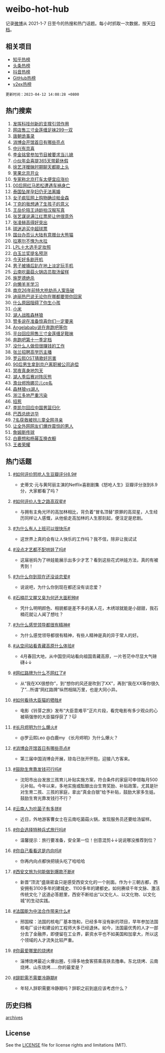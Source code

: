 # weibo-hot-hub

记录[微博](https://www.weibo.com)从 2021-1-7 日至今的热搜和热门话题。每小时抓取一次数据，按天[归档](archives)。

## 相关项目

- [知乎热榜](https://github.com/lonnyzhang423/zhihu-hot-hub)
- [头条热榜](https://github.com/lonnyzhang423/toutiao-hot-hub)
- [抖音热榜](https://github.com/lonnyzhang423/douyin-hot-hub)
- [GitHub热榜](https://github.com/lonnyzhang423/github-hot-hub)
- [v2ex热榜](https://github.com/lonnyzhang423/v2ex-hot-hub)


`更新时间：2023-04-12 14:08:28 +0800`

## 热门搜索

1. [发挥科技创新的支撑引领作用](https://m.weibo.cn/search?containerid=100103type%3D1%26t%3D10%26q%3D%23%E5%8F%91%E6%8C%A5%E7%A7%91%E6%8A%80%E5%88%9B%E6%96%B0%E7%9A%84%E6%94%AF%E6%92%91%E5%BC%95%E9%A2%86%E4%BD%9C%E7%94%A8%23&stream_entry_id=51&isnewpage=1&extparam=seat%3D1%26cate%3D10103%26dgr%3D0%26stream_entry_id%3D51%26c_type%3D51%26filter_type%3Drealtimehot%26pos%3D0%26display_time%3D1681279706%26pre_seqid%3D1681279706710018431146&luicode=10000011&lfid=106003type%253D25%2526t%253D3%2526disable_hot%253D1%2526filter_type%253Drealtimehot)
1. [网店售三寸金莲缠足袜299一双](https://m.weibo.cn/search?containerid=100103type%3D1%26t%3D10%26q%3D%23%E7%BD%91%E5%BA%97%E5%94%AE%E4%B8%89%E5%AF%B8%E9%87%91%E8%8E%B2%E7%BC%A0%E8%B6%B3%E8%A2%9C299%E4%B8%80%E5%8F%8C%23&stream_entry_id=31&isnewpage=1&extparam=seat%3D1%26cate%3D5001%26dgr%3D0%26filter_type%3Drealtimehot%26stream_entry_id%3D31%26c_type%3D31%26realpos%3D1%26q%3D%2523%25E7%25BD%2591%25E5%25BA%2597%25E5%2594%25AE%25E4%25B8%2589%25E5%25AF%25B8%25E9%2587%2591%25E8%258E%25B2%25E7%25BC%25A0%25E8%25B6%25B3%25E8%25A2%259C299%25E4%25B8%2580%25E5%258F%258C%2523%26band_rank%3D1%26flag%3D1%26pos%3D0%26lcate%3D5001%26display_time%3D1681279706%26pre_seqid%3D1681279706710018431146&luicode=10000011&lfid=106003type%253D25%2526t%253D3%2526disable_hot%253D1%2526filter_type%253Drealtimehot)
1. [唐朝诡事录](https://m.weibo.cn/search?containerid=100103type%3D1%26t%3D10%26q%3D%E5%94%90%E6%9C%9D%E8%AF%A1%E4%BA%8B%E5%BD%95&stream_entry_id=31&isnewpage=1&extparam=seat%3D1%26cate%3D5001%26dgr%3D0%26filter_type%3Drealtimehot%26stream_entry_id%3D31%26c_type%3D31%26realpos%3D2%26q%3D%25E5%2594%2590%25E6%259C%259D%25E8%25AF%25A1%25E4%25BA%258B%25E5%25BD%2595%26band_rank%3D2%26flag%3D2%26pos%3D1%26lcate%3D5001%26display_time%3D1681279706%26pre_seqid%3D1681279706710018431146&luicode=10000011&lfid=106003type%253D25%2526t%253D3%2526disable_hot%253D1%2526filter_type%253Drealtimehot)
1. [消博会开馆首日有哪些亮点](https://m.weibo.cn/search?containerid=100103type%3D1%26t%3D10%26q%3D%23%E6%B6%88%E5%8D%9A%E4%BC%9A%E5%BC%80%E9%A6%86%E9%A6%96%E6%97%A5%E6%9C%89%E5%93%AA%E4%BA%9B%E4%BA%AE%E7%82%B9%23&stream_entry_id=31&isnewpage=1&extparam=seat%3D1%26cate%3D5001%26dgr%3D0%26filter_type%3Drealtimehot%26stream_entry_id%3D31%26c_type%3D31%26realpos%3D3%26q%3D%2523%25E6%25B6%2588%25E5%258D%259A%25E4%25BC%259A%25E5%25BC%2580%25E9%25A6%2586%25E9%25A6%2596%25E6%2597%25A5%25E6%259C%2589%25E5%2593%25AA%25E4%25BA%259B%25E4%25BA%25AE%25E7%2582%25B9%2523%26band_rank%3D3%26flag%3D0%26pos%3D2%26lcate%3D5001%26display_time%3D1681279706%26pre_seqid%3D1681279706710018431146&luicode=10000011&lfid=106003type%253D25%2526t%253D3%2526disable_hot%253D1%2526filter_type%253Drealtimehot)
1. [中兴有京喜](https://m.weibo.cn/search?containerid=100103type%3D1%26t%3D10%26q%3D%23%E4%B8%AD%E5%85%B4%E6%9C%89%E4%BA%AC%E5%96%9C%23&stream_entry_id=31&isnewpage=1&extparam=seat%3D1%26cate%3D5001%26lcate%3D5001%26adid%3D186045%26filter_type%3Drealtimehot%26dgr%3D0%26q%3D%2523%25E4%25B8%25AD%25E5%2585%25B4%25E6%259C%2589%25E4%25BA%25AC%25E5%2596%259C%2523%26band_rank%3D4%26stream_entry_id%3D31%26c_type%3D31%26pos%3D3%26topic_ad%3D1%26display_time%3D1681279706%26pre_seqid%3D1681279706710018431146&luicode=10000011&lfid=106003type%253D25%2526t%253D3%2526disable_hot%253D1%2526filter_type%253Drealtimehot)
1. [李金铭曾参加节目被要求当儿媳](https://m.weibo.cn/search?containerid=100103type%3D1%26t%3D10%26q%3D%23%E6%9D%8E%E9%87%91%E9%93%AD%E6%9B%BE%E5%8F%82%E5%8A%A0%E8%8A%82%E7%9B%AE%E8%A2%AB%E8%A6%81%E6%B1%82%E5%BD%93%E5%84%BF%E5%AA%B3%23&stream_entry_id=31&isnewpage=1&extparam=seat%3D1%26cate%3D5001%26dgr%3D0%26filter_type%3Drealtimehot%26stream_entry_id%3D31%26c_type%3D31%26realpos%3D4%26q%3D%2523%25E6%259D%258E%25E9%2587%2591%25E9%2593%25AD%25E6%259B%25BE%25E5%258F%2582%25E5%258A%25A0%25E8%258A%2582%25E7%259B%25AE%25E8%25A2%25AB%25E8%25A6%2581%25E6%25B1%2582%25E5%25BD%2593%25E5%2584%25BF%25E5%25AA%25B3%2523%26band_rank%3D4%26flag%3D1%26pos%3D4%26lcate%3D5001%26display_time%3D1681279706%26pre_seqid%3D1681279706710018431146&luicode=10000011&lfid=106003type%253D25%2526t%253D3%2526disable_hot%253D1%2526filter_type%253Drealtimehot)
1. [小伙年会喜提365天带薪休假](https://m.weibo.cn/search?containerid=100103type%3D1%26t%3D10%26q%3D%23%E5%B0%8F%E4%BC%99%E5%B9%B4%E4%BC%9A%E5%96%9C%E6%8F%90365%E5%A4%A9%E5%B8%A6%E8%96%AA%E4%BC%91%E5%81%87%23&stream_entry_id=31&isnewpage=1&extparam=seat%3D1%26cate%3D5001%26dgr%3D0%26filter_type%3Drealtimehot%26stream_entry_id%3D31%26c_type%3D31%26realpos%3D5%26q%3D%2523%25E5%25B0%258F%25E4%25BC%2599%25E5%25B9%25B4%25E4%25BC%259A%25E5%2596%259C%25E6%258F%2590365%25E5%25A4%25A9%25E5%25B8%25A6%25E8%2596%25AA%25E4%25BC%2591%25E5%2581%2587%2523%26band_rank%3D5%26flag%3D1%26pos%3D5%26lcate%3D5001%26display_time%3D1681279706%26pre_seqid%3D1681279706710018431146&luicode=10000011&lfid=106003type%253D25%2526t%253D3%2526disable_hot%253D1%2526filter_type%253Drealtimehot)
1. [徐艺洋暧昧时期聊天都能上头](https://m.weibo.cn/search?containerid=100103type%3D1%26t%3D10%26q%3D%23%E5%BE%90%E8%89%BA%E6%B4%8B%E6%9A%A7%E6%98%A7%E6%97%B6%E6%9C%9F%E8%81%8A%E5%A4%A9%E9%83%BD%E8%83%BD%E4%B8%8A%E5%A4%B4%23&stream_entry_id=31&isnewpage=1&extparam=seat%3D1%26cate%3D5001%26dgr%3D0%26filter_type%3Drealtimehot%26stream_entry_id%3D31%26c_type%3D31%26realpos%3D6%26q%3D%2523%25E5%25BE%2590%25E8%2589%25BA%25E6%25B4%258B%25E6%259A%25A7%25E6%2598%25A7%25E6%2597%25B6%25E6%259C%259F%25E8%2581%258A%25E5%25A4%25A9%25E9%2583%25BD%25E8%2583%25BD%25E4%25B8%258A%25E5%25A4%25B4%2523%26band_rank%3D6%26flag%3D1%26pos%3D6%26lcate%3D5001%26display_time%3D1681279706%26pre_seqid%3D1681279706710018431146&luicode=10000011&lfid=106003type%253D25%2526t%253D3%2526disable_hot%253D1%2526filter_type%253Drealtimehot)
1. [笑果北京开业](https://m.weibo.cn/search?containerid=100103type%3D1%26t%3D10%26q%3D%23%E7%AC%91%E6%9E%9C%E5%8C%97%E4%BA%AC%E5%BC%80%E4%B8%9A%23&stream_entry_id=31&isnewpage=1&extparam=seat%3D1%26cate%3D5001%26dgr%3D0%26adid%3D186138%26filter_type%3Drealtimehot%26stream_entry_id%3D31%26c_type%3D31%26q%3D%2523%25E7%25AC%2591%25E6%259E%259C%25E5%258C%2597%25E4%25BA%25AC%25E5%25BC%2580%25E4%25B8%259A%2523%26band_rank%3D7%26pos%3D7%26lcate%3D5001%26display_time%3D1681279706%26pre_seqid%3D1681279706710018431146&luicode=10000011&lfid=106003type%253D25%2526t%253D3%2526disable_hot%253D1%2526filter_type%253Drealtimehot)
1. [专家称北京打车太便宜应涨价](https://m.weibo.cn/search?containerid=100103type%3D1%26t%3D10%26q%3D%23%E4%B8%93%E5%AE%B6%E7%A7%B0%E5%8C%97%E4%BA%AC%E6%89%93%E8%BD%A6%E5%A4%AA%E4%BE%BF%E5%AE%9C%E5%BA%94%E6%B6%A8%E4%BB%B7%23&stream_entry_id=31&isnewpage=1&extparam=seat%3D1%26cate%3D5001%26dgr%3D0%26filter_type%3Drealtimehot%26stream_entry_id%3D31%26c_type%3D31%26realpos%3D7%26q%3D%2523%25E4%25B8%2593%25E5%25AE%25B6%25E7%25A7%25B0%25E5%258C%2597%25E4%25BA%25AC%25E6%2589%2593%25E8%25BD%25A6%25E5%25A4%25AA%25E4%25BE%25BF%25E5%25AE%259C%25E5%25BA%2594%25E6%25B6%25A8%25E4%25BB%25B7%2523%26band_rank%3D7%26flag%3D1%26pos%3D8%26lcate%3D5001%26display_time%3D1681279706%26pre_seqid%3D1681279706710018431146&luicode=10000011&lfid=106003type%253D25%2526t%253D3%2526disable_hot%253D1%2526filter_type%253Drealtimehot)
1. [00后网红马若松遭遇车祸身亡](https://m.weibo.cn/search?containerid=100103type%3D1%26t%3D10%26q%3D%2300%E5%90%8E%E7%BD%91%E7%BA%A2%E9%A9%AC%E8%8B%A5%E6%9D%BE%E9%81%AD%E9%81%87%E8%BD%A6%E7%A5%B8%E8%BA%AB%E4%BA%A1%23&stream_entry_id=31&isnewpage=1&extparam=seat%3D1%26cate%3D5001%26dgr%3D0%26filter_type%3Drealtimehot%26stream_entry_id%3D31%26c_type%3D31%26realpos%3D8%26q%3D%252300%25E5%2590%258E%25E7%25BD%2591%25E7%25BA%25A2%25E9%25A9%25AC%25E8%258B%25A5%25E6%259D%25BE%25E9%2581%25AD%25E9%2581%2587%25E8%25BD%25A6%25E7%25A5%25B8%25E8%25BA%25AB%25E4%25BA%25A1%2523%26band_rank%3D8%26flag%3D0%26pos%3D9%26lcate%3D5001%26display_time%3D1681279706%26pre_seqid%3D1681279706710018431146&luicode=10000011&lfid=106003type%253D25%2526t%253D3%2526disable_hot%253D1%2526filter_type%253Drealtimehot)
1. [泰国坠崖孕妇仍无法离婚](https://m.weibo.cn/search?containerid=100103type%3D1%26t%3D10%26q%3D%23%E6%B3%B0%E5%9B%BD%E5%9D%A0%E5%B4%96%E5%AD%95%E5%A6%87%E4%BB%8D%E6%97%A0%E6%B3%95%E7%A6%BB%E5%A9%9A%23&stream_entry_id=31&isnewpage=1&extparam=seat%3D1%26cate%3D5001%26dgr%3D0%26filter_type%3Drealtimehot%26stream_entry_id%3D31%26c_type%3D31%26realpos%3D9%26q%3D%2523%25E6%25B3%25B0%25E5%259B%25BD%25E5%259D%25A0%25E5%25B4%2596%25E5%25AD%2595%25E5%25A6%2587%25E4%25BB%258D%25E6%2597%25A0%25E6%25B3%2595%25E7%25A6%25BB%25E5%25A9%259A%2523%26band_rank%3D9%26flag%3D0%26pos%3D10%26lcate%3D5001%26display_time%3D1681279706%26pre_seqid%3D1681279706710018431146&luicode=10000011&lfid=106003type%253D25%2526t%253D3%2526disable_hot%253D1%2526filter_type%253Drealtimehot)
1. [女子疯狂网上购物确诊帕金森](https://m.weibo.cn/search?containerid=100103type%3D1%26t%3D10%26q%3D%23%E5%A5%B3%E5%AD%90%E7%96%AF%E7%8B%82%E7%BD%91%E4%B8%8A%E8%B4%AD%E7%89%A9%E7%A1%AE%E8%AF%8A%E5%B8%95%E9%87%91%E6%A3%AE%23&stream_entry_id=31&isnewpage=1&extparam=seat%3D1%26cate%3D5001%26dgr%3D0%26filter_type%3Drealtimehot%26stream_entry_id%3D31%26c_type%3D31%26realpos%3D10%26q%3D%2523%25E5%25A5%25B3%25E5%25AD%2590%25E7%2596%25AF%25E7%258B%2582%25E7%25BD%2591%25E4%25B8%258A%25E8%25B4%25AD%25E7%2589%25A9%25E7%25A1%25AE%25E8%25AF%258A%25E5%25B8%2595%25E9%2587%2591%25E6%25A3%25AE%2523%26band_rank%3D10%26flag%3D1%26pos%3D11%26lcate%3D5001%26display_time%3D1681279706%26pre_seqid%3D1681279706710018431146&luicode=10000011&lfid=106003type%253D25%2526t%253D3%2526disable_hot%253D1%2526filter_type%253Drealtimehot)
1. [丁克的我想通了生孩子的意义](https://m.weibo.cn/search?containerid=100103type%3D1%26t%3D10%26q%3D%23%E4%B8%81%E5%85%8B%E7%9A%84%E6%88%91%E6%83%B3%E9%80%9A%E4%BA%86%E7%94%9F%E5%AD%A9%E5%AD%90%E7%9A%84%E6%84%8F%E4%B9%89%23&stream_entry_id=31&isnewpage=1&extparam=seat%3D1%26cate%3D5001%26dgr%3D0%26filter_type%3Drealtimehot%26stream_entry_id%3D31%26c_type%3D31%26realpos%3D11%26q%3D%2523%25E4%25B8%2581%25E5%2585%258B%25E7%259A%2584%25E6%2588%2591%25E6%2583%25B3%25E9%2580%259A%25E4%25BA%2586%25E7%2594%259F%25E5%25AD%25A9%25E5%25AD%2590%25E7%259A%2584%25E6%2584%258F%25E4%25B9%2589%2523%26band_rank%3D11%26flag%3D2%26pos%3D12%26lcate%3D5001%26display_time%3D1681279706%26pre_seqid%3D1681279706710018431146&luicode=10000011&lfid=106003type%253D25%2526t%253D3%2526disable_hot%253D1%2526filter_type%253Drealtimehot)
1. [王岳伦陪王诗龄拍汉服写真](https://m.weibo.cn/search?containerid=100103type%3D1%26t%3D10%26q%3D%E7%8E%8B%E5%B2%B3%E4%BC%A6%E9%99%AA%E7%8E%8B%E8%AF%97%E9%BE%84%E6%8B%8D%E6%B1%89%E6%9C%8D%E5%86%99%E7%9C%9F&stream_entry_id=31&isnewpage=1&extparam=seat%3D1%26cate%3D5001%26dgr%3D0%26filter_type%3Drealtimehot%26stream_entry_id%3D31%26c_type%3D31%26realpos%3D12%26q%3D%25E7%258E%258B%25E5%25B2%25B3%25E4%25BC%25A6%25E9%2599%25AA%25E7%258E%258B%25E8%25AF%2597%25E9%25BE%2584%25E6%258B%258D%25E6%25B1%2589%25E6%259C%258D%25E5%2586%2599%25E7%259C%259F%26band_rank%3D12%26flag%3D2%26pos%3D13%26lcate%3D5001%26display_time%3D1681279706%26pre_seqid%3D1681279706710018431146&luicode=10000011&lfid=106003type%253D25%2526t%253D3%2526disable_hot%253D1%2526filter_type%253Drealtimehot)
1. [张艺谋说满江红票房让他很意外](https://m.weibo.cn/search?containerid=100103type%3D1%26t%3D10%26q%3D%23%E5%BC%A0%E8%89%BA%E8%B0%8B%E8%AF%B4%E6%BB%A1%E6%B1%9F%E7%BA%A2%E7%A5%A8%E6%88%BF%E8%AE%A9%E4%BB%96%E5%BE%88%E6%84%8F%E5%A4%96%23&stream_entry_id=31&isnewpage=1&extparam=seat%3D1%26cate%3D5001%26dgr%3D0%26filter_type%3Drealtimehot%26stream_entry_id%3D31%26c_type%3D31%26realpos%3D13%26q%3D%2523%25E5%25BC%25A0%25E8%2589%25BA%25E8%25B0%258B%25E8%25AF%25B4%25E6%25BB%25A1%25E6%25B1%259F%25E7%25BA%25A2%25E7%25A5%25A8%25E6%2588%25BF%25E8%25AE%25A9%25E4%25BB%2596%25E5%25BE%2588%25E6%2584%258F%25E5%25A4%2596%2523%26band_rank%3D13%26flag%3D0%26pos%3D14%26lcate%3D5001%26display_time%3D1681279706%26pre_seqid%3D1681279706710018431146&luicode=10000011&lfid=106003type%253D25%2526t%253D3%2526disable_hot%253D1%2526filter_type%253Drealtimehot)
1. [张凌赫高得好突出](https://m.weibo.cn/search?containerid=100103type%3D1%26t%3D10%26q%3D%23%E5%BC%A0%E5%87%8C%E8%B5%AB%E9%AB%98%E5%BE%97%E5%A5%BD%E7%AA%81%E5%87%BA%23&stream_entry_id=31&isnewpage=1&extparam=seat%3D1%26cate%3D5001%26dgr%3D0%26filter_type%3Drealtimehot%26stream_entry_id%3D31%26c_type%3D31%26realpos%3D14%26q%3D%2523%25E5%25BC%25A0%25E5%2587%258C%25E8%25B5%25AB%25E9%25AB%2598%25E5%25BE%2597%25E5%25A5%25BD%25E7%25AA%2581%25E5%2587%25BA%2523%26band_rank%3D14%26flag%3D1%26pos%3D15%26lcate%3D5001%26display_time%3D1681279706%26pre_seqid%3D1681279706710018431146&luicode=10000011&lfid=106003type%253D25%2526t%253D3%2526disable_hot%253D1%2526filter_type%253Drealtimehot)
1. [球迷追买中超球票](https://m.weibo.cn/search?containerid=100103type%3D1%26t%3D10%26q%3D%23%E7%90%83%E8%BF%B7%E8%BF%BD%E4%B9%B0%E4%B8%AD%E8%B6%85%E7%90%83%E7%A5%A8%23&stream_entry_id=31&isnewpage=1&extparam=seat%3D1%26cate%3D5001%26dgr%3D0%26adid%3D186133%26filter_type%3Drealtimehot%26stream_entry_id%3D31%26c_type%3D31%26realpos%3D15%26q%3D%2523%25E7%2590%2583%25E8%25BF%25B7%25E8%25BF%25BD%25E4%25B9%25B0%25E4%25B8%25AD%25E8%25B6%2585%25E7%2590%2583%25E7%25A5%25A8%2523%26band_rank%3D15%26flag%3D0%26pos%3D16%26lcate%3D5001%26display_time%3D1681279706%26pre_seqid%3D1681279706710018431146&luicode=10000011&lfid=106003type%253D25%2526t%253D3%2526disable_hot%253D1%2526filter_type%253Drealtimehot)
1. [国台办否认大陆有意赠台大熊猫](https://m.weibo.cn/search?containerid=100103type%3D1%26t%3D10%26q%3D%23%E5%9B%BD%E5%8F%B0%E5%8A%9E%E5%90%A6%E8%AE%A4%E5%A4%A7%E9%99%86%E6%9C%89%E6%84%8F%E8%B5%A0%E5%8F%B0%E5%A4%A7%E7%86%8A%E7%8C%AB%23&stream_entry_id=31&isnewpage=1&extparam=seat%3D1%26cate%3D5001%26dgr%3D0%26filter_type%3Drealtimehot%26stream_entry_id%3D31%26c_type%3D31%26realpos%3D16%26q%3D%2523%25E5%259B%25BD%25E5%258F%25B0%25E5%258A%259E%25E5%2590%25A6%25E8%25AE%25A4%25E5%25A4%25A7%25E9%2599%2586%25E6%259C%2589%25E6%2584%258F%25E8%25B5%25A0%25E5%258F%25B0%25E5%25A4%25A7%25E7%2586%258A%25E7%258C%25AB%2523%26band_rank%3D16%26flag%3D0%26pos%3D17%26lcate%3D5001%26display_time%3D1681279706%26pre_seqid%3D1681279706710018431146&luicode=10000011&lfid=106003type%253D25%2526t%253D3%2526disable_hot%253D1%2526filter_type%253Drealtimehot)
1. [拉塞尔不愧为水拉](https://m.weibo.cn/search?containerid=100103type%3D1%26t%3D10%26q%3D%E6%8B%89%E5%A1%9E%E5%B0%94%E4%B8%8D%E6%84%A7%E4%B8%BA%E6%B0%B4%E6%8B%89&stream_entry_id=31&isnewpage=1&extparam=seat%3D1%26cate%3D5001%26dgr%3D0%26filter_type%3Drealtimehot%26stream_entry_id%3D31%26c_type%3D31%26realpos%3D17%26q%3D%25E6%258B%2589%25E5%25A1%259E%25E5%25B0%2594%25E4%25B8%258D%25E6%2584%25A7%25E4%25B8%25BA%25E6%25B0%25B4%25E6%258B%2589%26band_rank%3D17%26flag%3D1%26pos%3D18%26lcate%3D5001%26display_time%3D1681279706%26pre_seqid%3D1681279706710018431146&luicode=10000011&lfid=106003type%253D25%2526t%253D3%2526disable_hot%253D1%2526filter_type%253Drealtimehot)
1. [LPL十大选手定妆照](https://m.weibo.cn/search?containerid=100103type%3D1%26t%3D10%26q%3D%23LPL%E5%8D%81%E5%A4%A7%E9%80%89%E6%89%8B%E5%AE%9A%E5%A6%86%E7%85%A7%23&stream_entry_id=31&isnewpage=1&extparam=seat%3D1%26cate%3D5001%26dgr%3D0%26filter_type%3Drealtimehot%26stream_entry_id%3D31%26c_type%3D31%26realpos%3D18%26q%3D%2523LPL%25E5%258D%2581%25E5%25A4%25A7%25E9%2580%2589%25E6%2589%258B%25E5%25AE%259A%25E5%25A6%2586%25E7%2585%25A7%2523%26band_rank%3D18%26flag%3D1%26pos%3D19%26lcate%3D5001%26display_time%3D1681279706%26pre_seqid%3D1681279706710018431146&luicode=10000011&lfid=106003type%253D25%2526t%253D3%2526disable_hot%253D1%2526filter_type%253Drealtimehot)
1. [白玉兰奖提名预测](https://m.weibo.cn/search?containerid=100103type%3D1%26t%3D10%26q%3D%23%E7%99%BD%E7%8E%89%E5%85%B0%E5%A5%96%E6%8F%90%E5%90%8D%E9%A2%84%E6%B5%8B%23&stream_entry_id=31&isnewpage=1&extparam=seat%3D1%26cate%3D5001%26dgr%3D0%26filter_type%3Drealtimehot%26stream_entry_id%3D31%26c_type%3D31%26realpos%3D19%26q%3D%2523%25E7%2599%25BD%25E7%258E%2589%25E5%2585%25B0%25E5%25A5%2596%25E6%258F%2590%25E5%2590%258D%25E9%25A2%2584%25E6%25B5%258B%2523%26band_rank%3D19%26flag%3D1%26pos%3D20%26lcate%3D5001%26display_time%3D1681279706%26pre_seqid%3D1681279706710018431146&luicode=10000011&lfid=106003type%253D25%2526t%253D3%2526disable_hot%253D1%2526filter_type%253Drealtimehot)
1. [今天好多剧开机](https://m.weibo.cn/search?containerid=100103type%3D1%26t%3D10%26q%3D%23%E4%BB%8A%E5%A4%A9%E5%A5%BD%E5%A4%9A%E5%89%A7%E5%BC%80%E6%9C%BA%23&stream_entry_id=31&isnewpage=1&extparam=seat%3D1%26cate%3D5001%26dgr%3D0%26filter_type%3Drealtimehot%26stream_entry_id%3D31%26c_type%3D31%26realpos%3D20%26q%3D%2523%25E4%25BB%258A%25E5%25A4%25A9%25E5%25A5%25BD%25E5%25A4%259A%25E5%2589%25A7%25E5%25BC%2580%25E6%259C%25BA%2523%26band_rank%3D20%26flag%3D1%26pos%3D21%26lcate%3D5001%26display_time%3D1681279706%26pre_seqid%3D1681279706710018431146&luicode=10000011&lfid=106003type%253D25%2526t%253D3%2526disable_hot%253D1%2526filter_type%253Drealtimehot)
1. [男子被捅后趴在地上淡定玩手机](https://m.weibo.cn/search?containerid=100103type%3D1%26t%3D10%26q%3D%23%E7%94%B7%E5%AD%90%E8%A2%AB%E6%8D%85%E5%90%8E%E8%B6%B4%E5%9C%A8%E5%9C%B0%E4%B8%8A%E6%B7%A1%E5%AE%9A%E7%8E%A9%E6%89%8B%E6%9C%BA%23&stream_entry_id=31&isnewpage=1&extparam=seat%3D1%26cate%3D5001%26dgr%3D0%26filter_type%3Drealtimehot%26stream_entry_id%3D31%26c_type%3D31%26realpos%3D21%26q%3D%2523%25E7%2594%25B7%25E5%25AD%2590%25E8%25A2%25AB%25E6%258D%2585%25E5%2590%258E%25E8%25B6%25B4%25E5%259C%25A8%25E5%259C%25B0%25E4%25B8%258A%25E6%25B7%25A1%25E5%25AE%259A%25E7%258E%25A9%25E6%2589%258B%25E6%259C%25BA%2523%26band_rank%3D21%26flag%3D1%26pos%3D22%26lcate%3D5001%26display_time%3D1681279706%26pre_seqid%3D1681279706710018431146&luicode=10000011&lfid=106003type%253D25%2526t%253D3%2526disable_hot%253D1%2526filter_type%253Drealtimehot)
1. [云南吃菌菇火锅店员取汤留样](https://m.weibo.cn/search?containerid=100103type%3D1%26t%3D10%26q%3D%23%E4%BA%91%E5%8D%97%E5%90%83%E8%8F%8C%E8%8F%87%E7%81%AB%E9%94%85%E5%BA%97%E5%91%98%E5%8F%96%E6%B1%A4%E7%95%99%E6%A0%B7%23&stream_entry_id=31&isnewpage=1&extparam=seat%3D1%26cate%3D5001%26dgr%3D0%26filter_type%3Drealtimehot%26stream_entry_id%3D31%26c_type%3D31%26realpos%3D22%26q%3D%2523%25E4%25BA%2591%25E5%258D%2597%25E5%2590%2583%25E8%258F%258C%25E8%258F%2587%25E7%2581%25AB%25E9%2594%2585%25E5%25BA%2597%25E5%2591%2598%25E5%258F%2596%25E6%25B1%25A4%25E7%2595%2599%25E6%25A0%25B7%2523%26band_rank%3D22%26flag%3D1%26pos%3D23%26lcate%3D5001%26display_time%3D1681279706%26pre_seqid%3D1681279706710018431146&luicode=10000011&lfid=106003type%253D25%2526t%253D3%2526disable_hot%253D1%2526filter_type%253Drealtimehot)
1. [施罗德绝杀](https://m.weibo.cn/search?containerid=100103type%3D1%26t%3D10%26q%3D%E6%96%BD%E7%BD%97%E5%BE%B7%E7%BB%9D%E6%9D%80&stream_entry_id=31&isnewpage=1&extparam=seat%3D1%26cate%3D5001%26dgr%3D0%26filter_type%3Drealtimehot%26stream_entry_id%3D31%26c_type%3D31%26realpos%3D23%26q%3D%25E6%2596%25BD%25E7%25BD%2597%25E5%25BE%25B7%25E7%25BB%259D%25E6%259D%2580%26band_rank%3D23%26flag%3D1%26pos%3D24%26lcate%3D5001%26display_time%3D1681279706%26pre_seqid%3D1681279706710018431146&luicode=10000011&lfid=106003type%253D25%2526t%253D3%2526disable_hot%253D1%2526filter_type%253Drealtimehot)
1. [向懒羊羊学习](https://m.weibo.cn/search?containerid=100103type%3D1%26t%3D10%26q%3D%E5%90%91%E6%87%92%E7%BE%8A%E7%BE%8A%E5%AD%A6%E4%B9%A0&stream_entry_id=31&isnewpage=1&extparam=seat%3D1%26cate%3D5001%26dgr%3D0%26filter_type%3Drealtimehot%26stream_entry_id%3D31%26c_type%3D31%26realpos%3D24%26q%3D%25E5%2590%2591%25E6%2587%2592%25E7%25BE%258A%25E7%25BE%258A%25E5%25AD%25A6%25E4%25B9%25A0%26band_rank%3D24%26flag%3D0%26pos%3D25%26lcate%3D5001%26display_time%3D1681279706%26pre_seqid%3D1681279706710018431146&luicode=10000011&lfid=106003type%253D25%2526t%253D3%2526disable_hot%253D1%2526filter_type%253Drealtimehot)
1. [南京26年前特大抢劫杀人案告破](https://m.weibo.cn/search?containerid=100103type%3D1%26t%3D10%26q%3D%23%E5%8D%97%E4%BA%AC26%E5%B9%B4%E5%89%8D%E7%89%B9%E5%A4%A7%E6%8A%A2%E5%8A%AB%E6%9D%80%E4%BA%BA%E6%A1%88%E5%91%8A%E7%A0%B4%23&stream_entry_id=31&isnewpage=1&extparam=seat%3D1%26cate%3D5001%26dgr%3D0%26filter_type%3Drealtimehot%26stream_entry_id%3D31%26c_type%3D31%26realpos%3D25%26q%3D%2523%25E5%258D%2597%25E4%25BA%25AC26%25E5%25B9%25B4%25E5%2589%258D%25E7%2589%25B9%25E5%25A4%25A7%25E6%258A%25A2%25E5%258A%25AB%25E6%259D%2580%25E4%25BA%25BA%25E6%25A1%2588%25E5%2591%258A%25E7%25A0%25B4%2523%26band_rank%3D25%26flag%3D1%26pos%3D26%26lcate%3D5001%26display_time%3D1681279706%26pre_seqid%3D1681279706710018431146&luicode=10000011&lfid=106003type%253D25%2526t%253D3%2526disable_hot%253D1%2526filter_type%253Drealtimehot)
1. [迪丽热巴说无论你在哪都要带你回家](https://m.weibo.cn/search?containerid=100103type%3D1%26t%3D10%26q%3D%23%E8%BF%AA%E4%B8%BD%E7%83%AD%E5%B7%B4%E8%AF%B4%E6%97%A0%E8%AE%BA%E4%BD%A0%E5%9C%A8%E5%93%AA%E9%83%BD%E8%A6%81%E5%B8%A6%E4%BD%A0%E5%9B%9E%E5%AE%B6%23&stream_entry_id=31&isnewpage=1&extparam=seat%3D1%26cate%3D5001%26dgr%3D0%26filter_type%3Drealtimehot%26stream_entry_id%3D31%26c_type%3D31%26realpos%3D26%26q%3D%2523%25E8%25BF%25AA%25E4%25B8%25BD%25E7%2583%25AD%25E5%25B7%25B4%25E8%25AF%25B4%25E6%2597%25A0%25E8%25AE%25BA%25E4%25BD%25A0%25E5%259C%25A8%25E5%2593%25AA%25E9%2583%25BD%25E8%25A6%2581%25E5%25B8%25A6%25E4%25BD%25A0%25E5%259B%259E%25E5%25AE%25B6%2523%26band_rank%3D26%26flag%3D0%26pos%3D27%26lcate%3D5001%26display_time%3D1681279706%26pre_seqid%3D1681279706710018431146&luicode=10000011&lfid=106003type%253D25%2526t%253D3%2526disable_hot%253D1%2526filter_type%253Drealtimehot)
1. [什么原因阻碍了你生小孩](https://m.weibo.cn/search?containerid=100103type%3D1%26t%3D10%26q%3D%23%E4%BB%80%E4%B9%88%E5%8E%9F%E5%9B%A0%E9%98%BB%E7%A2%8D%E4%BA%86%E4%BD%A0%E7%94%9F%E5%B0%8F%E5%AD%A9%23&stream_entry_id=31&isnewpage=1&extparam=seat%3D1%26cate%3D5001%26dgr%3D0%26filter_type%3Drealtimehot%26stream_entry_id%3D31%26c_type%3D31%26realpos%3D27%26q%3D%2523%25E4%25BB%2580%25E4%25B9%2588%25E5%258E%259F%25E5%259B%25A0%25E9%2598%25BB%25E7%25A2%258D%25E4%25BA%2586%25E4%25BD%25A0%25E7%2594%259F%25E5%25B0%258F%25E5%25AD%25A9%2523%26band_rank%3D27%26flag%3D0%26pos%3D28%26lcate%3D5001%26display_time%3D1681279706%26pre_seqid%3D1681279706710018431146&luicode=10000011&lfid=106003type%253D25%2526t%253D3%2526disable_hot%253D1%2526filter_type%253Drealtimehot)
1. [小米](https://m.weibo.cn/search?containerid=100103type%3D1%26t%3D10%26q%3D%E5%B0%8F%E7%B1%B3&stream_entry_id=31&isnewpage=1&extparam=seat%3D1%26cate%3D5001%26dgr%3D0%26filter_type%3Drealtimehot%26stream_entry_id%3D31%26c_type%3D31%26realpos%3D28%26q%3D%25E5%25B0%258F%25E7%25B1%25B3%26band_rank%3D28%26flag%3D1%26pos%3D29%26lcate%3D5001%26display_time%3D1681279706%26pre_seqid%3D1681279706710018431146&luicode=10000011&lfid=106003type%253D25%2526t%253D3%2526disable_hot%253D1%2526filter_type%253Drealtimehot)
1. [湖人战胜森林狼](https://m.weibo.cn/search?containerid=100103type%3D1%26t%3D10%26q%3D%E6%B9%96%E4%BA%BA%E6%88%98%E8%83%9C%E6%A3%AE%E6%9E%97%E7%8B%BC&stream_entry_id=31&isnewpage=1&extparam=seat%3D1%26cate%3D5001%26dgr%3D0%26filter_type%3Drealtimehot%26stream_entry_id%3D31%26c_type%3D31%26realpos%3D29%26q%3D%25E6%25B9%2596%25E4%25BA%25BA%25E6%2588%2598%25E8%2583%259C%25E6%25A3%25AE%25E6%259E%2597%25E7%258B%25BC%26band_rank%3D29%26flag%3D1%26pos%3D30%26lcate%3D5001%26display_time%3D1681279706%26pre_seqid%3D1681279706710018431146&luicode=10000011&lfid=106003type%253D25%2526t%253D3%2526disable_hot%253D1%2526filter_type%253Drealtimehot)
1. [赞多说在准备惊喜你们一定要来](https://m.weibo.cn/search?containerid=100103type%3D1%26t%3D10%26q%3D%23%E8%B5%9E%E5%A4%9A%E8%AF%B4%E5%9C%A8%E5%87%86%E5%A4%87%E6%83%8A%E5%96%9C%E4%BD%A0%E4%BB%AC%E4%B8%80%E5%AE%9A%E8%A6%81%E6%9D%A5%23&stream_entry_id=31&isnewpage=1&extparam=seat%3D1%26cate%3D5001%26dgr%3D0%26filter_type%3Drealtimehot%26stream_entry_id%3D31%26c_type%3D31%26realpos%3D30%26q%3D%2523%25E8%25B5%259E%25E5%25A4%259A%25E8%25AF%25B4%25E5%259C%25A8%25E5%2587%2586%25E5%25A4%2587%25E6%2583%258A%25E5%2596%259C%25E4%25BD%25A0%25E4%25BB%25AC%25E4%25B8%2580%25E5%25AE%259A%25E8%25A6%2581%25E6%259D%25A5%2523%26band_rank%3D30%26flag%3D1%26pos%3D31%26lcate%3D5001%26display_time%3D1681279706%26pre_seqid%3D1681279706710018431146&luicode=10000011&lfid=106003type%253D25%2526t%253D3%2526disable_hot%253D1%2526filter_type%253Drealtimehot)
1. [Angelababy说在奔跑吧等你](https://m.weibo.cn/search?containerid=100103type%3D1%26t%3D10%26q%3D%23Angelababy%E8%AF%B4%E5%9C%A8%E5%A5%94%E8%B7%91%E5%90%A7%E7%AD%89%E4%BD%A0%23&stream_entry_id=31&isnewpage=1&extparam=seat%3D1%26cate%3D5001%26dgr%3D0%26filter_type%3Drealtimehot%26stream_entry_id%3D31%26c_type%3D31%26realpos%3D31%26q%3D%2523Angelababy%25E8%25AF%25B4%25E5%259C%25A8%25E5%25A5%2594%25E8%25B7%2591%25E5%2590%25A7%25E7%25AD%2589%25E4%25BD%25A0%2523%26band_rank%3D31%26flag%3D1%26pos%3D32%26lcate%3D5001%26display_time%3D1681279706%26pre_seqid%3D1681279706710018431146&luicode=10000011&lfid=106003type%253D25%2526t%253D3%2526disable_hot%253D1%2526filter_type%253Drealtimehot)
1. [平台回应网售三寸金莲缠足鞋袜](https://m.weibo.cn/search?containerid=100103type%3D1%26t%3D10%26q%3D%23%E5%B9%B3%E5%8F%B0%E5%9B%9E%E5%BA%94%E7%BD%91%E5%94%AE%E4%B8%89%E5%AF%B8%E9%87%91%E8%8E%B2%E7%BC%A0%E8%B6%B3%E9%9E%8B%E8%A2%9C%23&stream_entry_id=31&isnewpage=1&extparam=seat%3D1%26cate%3D5001%26dgr%3D0%26filter_type%3Drealtimehot%26stream_entry_id%3D31%26c_type%3D31%26realpos%3D32%26q%3D%2523%25E5%25B9%25B3%25E5%258F%25B0%25E5%259B%259E%25E5%25BA%2594%25E7%25BD%2591%25E5%2594%25AE%25E4%25B8%2589%25E5%25AF%25B8%25E9%2587%2591%25E8%258E%25B2%25E7%25BC%25A0%25E8%25B6%25B3%25E9%259E%258B%25E8%25A2%259C%2523%26band_rank%3D32%26flag%3D1%26pos%3D33%26lcate%3D5001%26display_time%3D1681279706%26pre_seqid%3D1681279706710018431146&luicode=10000011&lfid=106003type%253D25%2526t%253D3%2526disable_hot%253D1%2526filter_type%253Drealtimehot)
1. [奔跑吧第十一季定档](https://m.weibo.cn/search?containerid=100103type%3D1%26t%3D10%26q%3D%23%E5%A5%94%E8%B7%91%E5%90%A7%E7%AC%AC%E5%8D%81%E4%B8%80%E5%AD%A3%E5%AE%9A%E6%A1%A3%23&stream_entry_id=31&isnewpage=1&extparam=seat%3D1%26cate%3D5001%26dgr%3D0%26filter_type%3Drealtimehot%26stream_entry_id%3D31%26c_type%3D31%26realpos%3D33%26q%3D%2523%25E5%25A5%2594%25E8%25B7%2591%25E5%2590%25A7%25E7%25AC%25AC%25E5%258D%2581%25E4%25B8%2580%25E5%25AD%25A3%25E5%25AE%259A%25E6%25A1%25A3%2523%26band_rank%3D33%26flag%3D0%26pos%3D34%26lcate%3D5001%26display_time%3D1681279706%26pre_seqid%3D1681279706710018431146&luicode=10000011&lfid=106003type%253D25%2526t%253D3%2526disable_hot%253D1%2526filter_type%253Drealtimehot)
1. [没什么人做但很赚钱的工作](https://m.weibo.cn/search?containerid=100103type%3D1%26t%3D10%26q%3D%23%E6%B2%A1%E4%BB%80%E4%B9%88%E4%BA%BA%E5%81%9A%E4%BD%86%E5%BE%88%E8%B5%9A%E9%92%B1%E7%9A%84%E5%B7%A5%E4%BD%9C%23&stream_entry_id=31&isnewpage=1&extparam=seat%3D1%26cate%3D5001%26dgr%3D0%26filter_type%3Drealtimehot%26stream_entry_id%3D31%26c_type%3D31%26realpos%3D34%26q%3D%2523%25E6%25B2%25A1%25E4%25BB%2580%25E4%25B9%2588%25E4%25BA%25BA%25E5%2581%259A%25E4%25BD%2586%25E5%25BE%2588%25E8%25B5%259A%25E9%2592%25B1%25E7%259A%2584%25E5%25B7%25A5%25E4%25BD%259C%2523%26band_rank%3D34%26flag%3D0%26pos%3D35%26lcate%3D5001%26display_time%3D1681279706%26pre_seqid%3D1681279706710018431146&luicode=10000011&lfid=106003type%253D25%2526t%253D3%2526disable_hot%253D1%2526filter_type%253Drealtimehot)
1. [张兰招聘高学历主播](https://m.weibo.cn/search?containerid=100103type%3D1%26t%3D10%26q%3D%23%E5%BC%A0%E5%85%B0%E6%8B%9B%E8%81%98%E9%AB%98%E5%AD%A6%E5%8E%86%E4%B8%BB%E6%92%AD%23&stream_entry_id=31&isnewpage=1&extparam=seat%3D1%26cate%3D5001%26dgr%3D0%26filter_type%3Drealtimehot%26stream_entry_id%3D31%26c_type%3D31%26realpos%3D35%26q%3D%2523%25E5%25BC%25A0%25E5%2585%25B0%25E6%258B%259B%25E8%2581%2598%25E9%25AB%2598%25E5%25AD%25A6%25E5%258E%2586%25E4%25B8%25BB%25E6%2592%25AD%2523%26band_rank%3D35%26flag%3D1%26pos%3D36%26lcate%3D5001%26display_time%3D1681279706%26pre_seqid%3D1681279706710018431146&luicode=10000011&lfid=106003type%253D25%2526t%253D3%2526disable_hot%253D1%2526filter_type%253Drealtimehot)
1. [罗云熙OST猜歌好厉害](https://m.weibo.cn/search?containerid=100103type%3D1%26t%3D10%26q%3D%23%E7%BD%97%E4%BA%91%E7%86%99OST%E7%8C%9C%E6%AD%8C%E5%A5%BD%E5%8E%89%E5%AE%B3%23&stream_entry_id=31&isnewpage=1&extparam=seat%3D1%26cate%3D5001%26dgr%3D0%26filter_type%3Drealtimehot%26stream_entry_id%3D31%26c_type%3D31%26realpos%3D36%26q%3D%2523%25E7%25BD%2597%25E4%25BA%2591%25E7%2586%2599OST%25E7%258C%259C%25E6%25AD%258C%25E5%25A5%25BD%25E5%258E%2589%25E5%25AE%25B3%2523%26band_rank%3D36%26flag%3D1%26pos%3D37%26lcate%3D5001%26display_time%3D1681279706%26pre_seqid%3D1681279706710018431146&luicode=10000011&lfid=106003type%253D25%2526t%253D3%2526disable_hot%253D1%2526filter_type%253Drealtimehot)
1. [90后男生拿到京户离职被公司追偿](https://m.weibo.cn/search?containerid=100103type%3D1%26t%3D10%26q%3D%2390%E5%90%8E%E7%94%B7%E7%94%9F%E6%8B%BF%E5%88%B0%E4%BA%AC%E6%88%B7%E7%A6%BB%E8%81%8C%E8%A2%AB%E5%85%AC%E5%8F%B8%E8%BF%BD%E5%81%BF%23&stream_entry_id=31&isnewpage=1&extparam=seat%3D1%26cate%3D5001%26dgr%3D0%26filter_type%3Drealtimehot%26stream_entry_id%3D31%26c_type%3D31%26realpos%3D37%26q%3D%252390%25E5%2590%258E%25E7%2594%25B7%25E7%2594%259F%25E6%258B%25BF%25E5%2588%25B0%25E4%25BA%25AC%25E6%2588%25B7%25E7%25A6%25BB%25E8%2581%258C%25E8%25A2%25AB%25E5%2585%25AC%25E5%258F%25B8%25E8%25BF%25BD%25E5%2581%25BF%2523%26band_rank%3D37%26flag%3D1%26pos%3D38%26lcate%3D5001%26display_time%3D1681279706%26pre_seqid%3D1681279706710018431146&luicode=10000011&lfid=106003type%253D25%2526t%253D3%2526disable_hot%253D1%2526filter_type%253Drealtimehot)
1. [冥夜真身地包天](https://m.weibo.cn/search?containerid=100103type%3D1%26t%3D10%26q%3D%23%E5%86%A5%E5%A4%9C%E7%9C%9F%E8%BA%AB%E5%9C%B0%E5%8C%85%E5%A4%A9%23&stream_entry_id=31&isnewpage=1&extparam=seat%3D1%26cate%3D5001%26dgr%3D0%26filter_type%3Drealtimehot%26stream_entry_id%3D31%26c_type%3D31%26realpos%3D38%26q%3D%2523%25E5%2586%25A5%25E5%25A4%259C%25E7%259C%259F%25E8%25BA%25AB%25E5%259C%25B0%25E5%258C%2585%25E5%25A4%25A9%2523%26band_rank%3D38%26flag%3D0%26pos%3D39%26lcate%3D5001%26display_time%3D1681279706%26pre_seqid%3D1681279706710018431146&luicode=10000011&lfid=106003type%253D25%2526t%253D3%2526disable_hot%253D1%2526filter_type%253Drealtimehot)
1. [湖人季后赛对阵灰熊](https://m.weibo.cn/search?containerid=100103type%3D1%26t%3D10%26q%3D%23%E6%B9%96%E4%BA%BA%E5%AD%A3%E5%90%8E%E8%B5%9B%E5%AF%B9%E9%98%B5%E7%81%B0%E7%86%8A%23&stream_entry_id=31&isnewpage=1&extparam=seat%3D1%26cate%3D5001%26dgr%3D0%26filter_type%3Drealtimehot%26stream_entry_id%3D31%26c_type%3D31%26realpos%3D39%26q%3D%2523%25E6%25B9%2596%25E4%25BA%25BA%25E5%25AD%25A3%25E5%2590%258E%25E8%25B5%259B%25E5%25AF%25B9%25E9%2598%25B5%25E7%2581%25B0%25E7%2586%258A%2523%26band_rank%3D39%26flag%3D1%26pos%3D40%26lcate%3D5001%26display_time%3D1681279706%26pre_seqid%3D1681279706710018431146&luicode=10000011&lfid=106003type%253D25%2526t%253D3%2526disable_hot%253D1%2526filter_type%253Drealtimehot)
1. [澹台烬玲娜贝儿cp名](https://m.weibo.cn/search?containerid=100103type%3D1%26t%3D10%26q%3D%23%E6%BE%B9%E5%8F%B0%E7%83%AC%E7%8E%B2%E5%A8%9C%E8%B4%9D%E5%84%BFcp%E5%90%8D%23&stream_entry_id=31&isnewpage=1&extparam=seat%3D1%26cate%3D5001%26dgr%3D0%26filter_type%3Drealtimehot%26stream_entry_id%3D31%26c_type%3D31%26realpos%3D40%26q%3D%2523%25E6%25BE%25B9%25E5%258F%25B0%25E7%2583%25AC%25E7%258E%25B2%25E5%25A8%259C%25E8%25B4%259D%25E5%2584%25BFcp%25E5%2590%258D%2523%26band_rank%3D40%26flag%3D1%26pos%3D41%26lcate%3D5001%26display_time%3D1681279706%26pre_seqid%3D1681279706710018431146&luicode=10000011&lfid=106003type%253D25%2526t%253D3%2526disable_hot%253D1%2526filter_type%253Drealtimehot)
1. [森林狼vs湖人](https://m.weibo.cn/search?containerid=100103type%3D1%26t%3D10%26q%3D%E6%A3%AE%E6%9E%97%E7%8B%BCvs%E6%B9%96%E4%BA%BA&stream_entry_id=31&isnewpage=1&extparam=seat%3D1%26cate%3D5001%26dgr%3D0%26filter_type%3Drealtimehot%26stream_entry_id%3D31%26c_type%3D31%26realpos%3D41%26q%3D%25E6%25A3%25AE%25E6%259E%2597%25E7%258B%25BCvs%25E6%25B9%2596%25E4%25BA%25BA%26band_rank%3D41%26flag%3D0%26pos%3D42%26lcate%3D5001%26display_time%3D1681279706%26pre_seqid%3D1681279706710018431146&luicode=10000011&lfid=106003type%253D25%2526t%253D3%2526disable_hot%253D1%2526filter_type%253Drealtimehot)
1. [浙江多地严重污染](https://m.weibo.cn/search?containerid=100103type%3D1%26t%3D10%26q%3D%23%E6%B5%99%E6%B1%9F%E5%A4%9A%E5%9C%B0%E4%B8%A5%E9%87%8D%E6%B1%A1%E6%9F%93%23&stream_entry_id=31&isnewpage=1&extparam=seat%3D1%26cate%3D5001%26dgr%3D0%26filter_type%3Drealtimehot%26stream_entry_id%3D31%26c_type%3D31%26realpos%3D42%26q%3D%2523%25E6%25B5%2599%25E6%25B1%259F%25E5%25A4%259A%25E5%259C%25B0%25E4%25B8%25A5%25E9%2587%258D%25E6%25B1%25A1%25E6%259F%2593%2523%26band_rank%3D42%26flag%3D0%26pos%3D43%26lcate%3D5001%26display_time%3D1681279706%26pre_seqid%3D1681279706710018431146&luicode=10000011&lfid=106003type%253D25%2526t%253D3%2526disable_hot%253D1%2526filter_type%253Drealtimehot)
1. [招惹](https://m.weibo.cn/search?containerid=100103type%3D1%26t%3D10%26q%3D%E6%8B%9B%E6%83%B9&stream_entry_id=31&isnewpage=1&extparam=seat%3D1%26cate%3D5001%26dgr%3D0%26filter_type%3Drealtimehot%26stream_entry_id%3D31%26c_type%3D31%26realpos%3D43%26q%3D%25E6%258B%259B%25E6%2583%25B9%26band_rank%3D43%26flag%3D1%26pos%3D44%26lcate%3D5001%26display_time%3D1681279706%26pre_seqid%3D1681279706710018431146&luicode=10000011&lfid=106003type%253D25%2526t%253D3%2526disable_hot%253D1%2526filter_type%253Drealtimehot)
1. [李凯尔回应中国男篮归化](https://m.weibo.cn/search?containerid=100103type%3D1%26t%3D10%26q%3D%23%E6%9D%8E%E5%87%AF%E5%B0%94%E5%9B%9E%E5%BA%94%E4%B8%AD%E5%9B%BD%E7%94%B7%E7%AF%AE%E5%BD%92%E5%8C%96%23&stream_entry_id=31&isnewpage=1&extparam=seat%3D1%26cate%3D5001%26dgr%3D0%26filter_type%3Drealtimehot%26stream_entry_id%3D31%26c_type%3D31%26realpos%3D44%26q%3D%2523%25E6%259D%258E%25E5%2587%25AF%25E5%25B0%2594%25E5%259B%259E%25E5%25BA%2594%25E4%25B8%25AD%25E5%259B%25BD%25E7%2594%25B7%25E7%25AF%25AE%25E5%25BD%2592%25E5%258C%2596%2523%26band_rank%3D44%26flag%3D0%26pos%3D45%26lcate%3D5001%26display_time%3D1681279706%26pre_seqid%3D1681279706710018431146&luicode=10000011&lfid=106003type%253D25%2526t%253D3%2526disable_hot%253D1%2526filter_type%253Drealtimehot)
1. [巴西总统访华](https://m.weibo.cn/search?containerid=100103type%3D1%26t%3D10%26q%3D%23%E5%B7%B4%E8%A5%BF%E6%80%BB%E7%BB%9F%E8%AE%BF%E5%8D%8E%23&stream_entry_id=31&isnewpage=1&extparam=seat%3D1%26cate%3D5001%26dgr%3D0%26filter_type%3Drealtimehot%26stream_entry_id%3D31%26c_type%3D31%26realpos%3D45%26q%3D%2523%25E5%25B7%25B4%25E8%25A5%25BF%25E6%2580%25BB%25E7%25BB%259F%25E8%25AE%25BF%25E5%258D%258E%2523%26band_rank%3D45%26flag%3D0%26pos%3D46%26lcate%3D5001%26display_time%3D1681279706%26pre_seqid%3D1681279706710018431146&luicode=10000011&lfid=106003type%253D25%2526t%253D3%2526disable_hot%253D1%2526filter_type%253Drealtimehot)
1. [7名获救被拐儿童全网寻亲](https://m.weibo.cn/search?containerid=100103type%3D1%26t%3D10%26q%3D%237%E5%90%8D%E8%8E%B7%E6%95%91%E8%A2%AB%E6%8B%90%E5%84%BF%E7%AB%A5%E5%85%A8%E7%BD%91%E5%AF%BB%E4%BA%B2%23&stream_entry_id=31&isnewpage=1&extparam=seat%3D1%26cate%3D5001%26dgr%3D0%26filter_type%3Drealtimehot%26stream_entry_id%3D31%26c_type%3D31%26realpos%3D46%26q%3D%25237%25E5%2590%258D%25E8%258E%25B7%25E6%2595%2591%25E8%25A2%25AB%25E6%258B%2590%25E5%2584%25BF%25E7%25AB%25A5%25E5%2585%25A8%25E7%25BD%2591%25E5%25AF%25BB%25E4%25BA%25B2%2523%26band_rank%3D46%26flag%3D1%26pos%3D47%26lcate%3D5001%26display_time%3D1681279706%26pre_seqid%3D1681279706710018431146&luicode=10000011&lfid=106003type%253D25%2526t%253D3%2526disable_hot%253D1%2526filter_type%253Drealtimehot)
1. [让全外网网友们爆炸震惊的男人](https://m.weibo.cn/search?containerid=100103type%3D1%26t%3D10%26q%3D%E8%AE%A9%E5%85%A8%E5%A4%96%E7%BD%91%E7%BD%91%E5%8F%8B%E4%BB%AC%E7%88%86%E7%82%B8%E9%9C%87%E6%83%8A%E7%9A%84%E7%94%B7%E4%BA%BA&stream_entry_id=31&isnewpage=1&extparam=seat%3D1%26cate%3D5001%26dgr%3D0%26filter_type%3Drealtimehot%26stream_entry_id%3D31%26c_type%3D31%26realpos%3D47%26q%3D%25E8%25AE%25A9%25E5%2585%25A8%25E5%25A4%2596%25E7%25BD%2591%25E7%25BD%2591%25E5%258F%258B%25E4%25BB%25AC%25E7%2588%2586%25E7%2582%25B8%25E9%259C%2587%25E6%2583%258A%25E7%259A%2584%25E7%2594%25B7%25E4%25BA%25BA%26band_rank%3D47%26flag%3D0%26pos%3D48%26lcate%3D5001%26display_time%3D1681279706%26pre_seqid%3D1681279706710018431146&luicode=10000011&lfid=106003type%253D25%2526t%253D3%2526disable_hot%253D1%2526filter_type%253Drealtimehot)
1. [詹姆斯传球](https://m.weibo.cn/search?containerid=100103type%3D1%26t%3D10%26q%3D%E8%A9%B9%E5%A7%86%E6%96%AF%E4%BC%A0%E7%90%83&stream_entry_id=31&isnewpage=1&extparam=seat%3D1%26cate%3D5001%26dgr%3D0%26filter_type%3Drealtimehot%26stream_entry_id%3D31%26c_type%3D31%26realpos%3D48%26q%3D%25E8%25A9%25B9%25E5%25A7%2586%25E6%2596%25AF%25E4%25BC%25A0%25E7%2590%2583%26band_rank%3D48%26flag%3D1%26pos%3D49%26lcate%3D5001%26display_time%3D1681279706%26pre_seqid%3D1681279706710018431146&luicode=10000011&lfid=106003type%253D25%2526t%253D3%2526disable_hot%253D1%2526filter_type%253Drealtimehot)
1. [白鹿想和杨幂互换衣橱](https://m.weibo.cn/search?containerid=100103type%3D1%26t%3D10%26q%3D%23%E7%99%BD%E9%B9%BF%E6%83%B3%E5%92%8C%E6%9D%A8%E5%B9%82%E4%BA%92%E6%8D%A2%E8%A1%A3%E6%A9%B1%23&stream_entry_id=31&isnewpage=1&extparam=seat%3D1%26cate%3D5001%26dgr%3D0%26filter_type%3Drealtimehot%26stream_entry_id%3D31%26c_type%3D31%26realpos%3D49%26q%3D%2523%25E7%2599%25BD%25E9%25B9%25BF%25E6%2583%25B3%25E5%2592%258C%25E6%259D%25A8%25E5%25B9%2582%25E4%25BA%2592%25E6%258D%25A2%25E8%25A1%25A3%25E6%25A9%25B1%2523%26band_rank%3D49%26flag%3D0%26pos%3D50%26lcate%3D5001%26display_time%3D1681279706%26pre_seqid%3D1681279706710018431146&luicode=10000011&lfid=106003type%253D25%2526t%253D3%2526disable_hot%253D1%2526filter_type%253Drealtimehot)
1. [王者荣耀](https://m.weibo.cn/search?containerid=100103type%3D1%26t%3D10%26q%3D%E7%8E%8B%E8%80%85%E8%8D%A3%E8%80%80&stream_entry_id=31&isnewpage=1&extparam=seat%3D1%26cate%3D5001%26dgr%3D0%26filter_type%3Drealtimehot%26stream_entry_id%3D31%26c_type%3D31%26realpos%3D50%26q%3D%25E7%258E%258B%25E8%2580%2585%25E8%258D%25A3%25E8%2580%2580%26band_rank%3D50%26flag%3D0%26pos%3D51%26lcate%3D5001%26display_time%3D1681279706%26pre_seqid%3D1681279706710018431146&luicode=10000011&lfid=106003type%253D25%2526t%253D3%2526disable_hot%253D1%2526filter_type%253Drealtimehot)

## 热门话题

1. [#如何评价怒呛人生豆瓣评分8.9#](https://m.weibo.cn/search?containerid=231522type%3D1%26t%3D10%26q%3D%23%E5%A6%82%E4%BD%95%E8%AF%84%E4%BB%B7%E6%80%92%E5%91%9B%E4%BA%BA%E7%94%9F%E8%B1%86%E7%93%A3%E8%AF%84%E5%88%868.9%23&stream_entry_id=128&isnewpage=1&extparam=seat%3D1%26dgr%3D0%26lcate%3D5004%26unitid%3D1681213060455%26pos%3D1-0-0%26cate%3D5004%26c_type%3D128%26display_time%3D1681279707%26pre_seqid%3D168127970793201757711&luicode=10000011&lfid=231648_-_4)
    - 史蒂文·元与黄阿丽主演的Netflix喜剧剧集《怒呛人生》豆瓣评分涨到8.9分，大家都看了吗？

1. [#如何评价人生之路高双星#](https://m.weibo.cn/search?containerid=231522type%3D1%26t%3D10%26q%3D%23%E5%A6%82%E4%BD%95%E8%AF%84%E4%BB%B7%E4%BA%BA%E7%94%9F%E4%B9%8B%E8%B7%AF%E9%AB%98%E5%8F%8C%E6%98%9F%23&stream_entry_id=128&isnewpage=1&extparam=seat%3D1%26dgr%3D0%26lcate%3D5004%26unitid%3D1681126337462%26pos%3D1-0-1%26cate%3D5004%26c_type%3D128%26display_time%3D1681279707%26pre_seqid%3D168127970793201757711&luicode=10000011&lfid=231648_-_4)
    - 与拥有主角光环的高加林相比，背负着“冒名顶替”原罪的高双星，人生经历同样让人感慨，从他偷走高加林的人生那刻起，便注定是悲剧。

1. [#为什么有人上班可以很快乐#](https://m.weibo.cn/search?containerid=231522type%3D1%26t%3D10%26q%3D%23%E4%B8%BA%E4%BB%80%E4%B9%88%E6%9C%89%E4%BA%BA%E4%B8%8A%E7%8F%AD%E5%8F%AF%E4%BB%A5%E5%BE%88%E5%BF%AB%E4%B9%90%23&stream_entry_id=128&isnewpage=1&extparam=seat%3D1%26dgr%3D0%26lcate%3D5004%26unitid%3D1681123333492%26pos%3D1-0-2%26cate%3D5004%26c_type%3D128%26display_time%3D1681279707%26pre_seqid%3D168127970793201757711&luicode=10000011&lfid=231648_-_4)
    - 这世界上真的会有让人快乐的工作吗？我不信，除非让我试试

1. [#没点才艺都不配哄娃了吗#](https://m.weibo.cn/search?containerid=231522type%3D1%26t%3D10%26q%3D%23%E6%B2%A1%E7%82%B9%E6%89%8D%E8%89%BA%E9%83%BD%E4%B8%8D%E9%85%8D%E5%93%84%E5%A8%83%E4%BA%86%E5%90%97%23&stream_entry_id=128&isnewpage=1&extparam=seat%3D1%26dgr%3D0%26lcate%3D5004%26unitid%3D1681174017746%26pos%3D1-0-3%26cate%3D5004%26c_type%3D128%26display_time%3D1681279707%26pre_seqid%3D168127970793201757711&luicode=10000011&lfid=231648_-_4)
    - 这届爸妈为了哄娃能展示出多少才艺？看到这些花式哄娃方法，真的有被秀到！

1. [#为什么你到现在还没谈恋爱#](https://m.weibo.cn/search?containerid=231522type%3D1%26t%3D10%26q%3D%23%E4%B8%BA%E4%BB%80%E4%B9%88%E4%BD%A0%E5%88%B0%E7%8E%B0%E5%9C%A8%E8%BF%98%E6%B2%A1%E8%B0%88%E6%81%8B%E7%88%B1%23&stream_entry_id=128&isnewpage=1&extparam=seat%3D1%26dgr%3D0%26lcate%3D5004%26unitid%3D1681267978004%26pos%3D1-0-4%26cate%3D5004%26c_type%3D128%26display_time%3D1681279707%26pre_seqid%3D168127970793201757711&luicode=10000011&lfid=231648_-_4)
    - 说说吧，为什么你到现在都还没有谈恋爱？

1. [#石楠花又腥又臭为何还大面积种#](https://m.weibo.cn/search?containerid=231522type%3D1%26t%3D10%26q%3D%23%E7%9F%B3%E6%A5%A0%E8%8A%B1%E5%8F%88%E8%85%A5%E5%8F%88%E8%87%AD%E4%B8%BA%E4%BD%95%E8%BF%98%E5%A4%A7%E9%9D%A2%E7%A7%AF%E7%A7%8D%23&stream_entry_id=128&isnewpage=1&extparam=seat%3D1%26dgr%3D0%26lcate%3D5004%26unitid%3D1681173420608%26pos%3D1-0-5%26cate%3D5004%26c_type%3D128%26display_time%3D1681279707%26pre_seqid%3D168127970793201757711&luicode=10000011&lfid=231648_-_4)
    - 凭什么明明颜色、相貌都是差不多的美人花，木绣球就能是小甜甜，我石楠花就让人闻了想吐？

1. [#为什么感觉领导都很有精神#](https://m.weibo.cn/search?containerid=231522type%3D1%26t%3D10%26q%3D%23%E4%B8%BA%E4%BB%80%E4%B9%88%E6%84%9F%E8%A7%89%E9%A2%86%E5%AF%BC%E9%83%BD%E5%BE%88%E6%9C%89%E7%B2%BE%E7%A5%9E%23&stream_entry_id=128&isnewpage=1&extparam=seat%3D1%26dgr%3D0%26lcate%3D5004%26unitid%3D1681270384742%26pos%3D1-0-6%26cate%3D5004%26c_type%3D128%26display_time%3D1681279707%26pre_seqid%3D168127970793201757711&luicode=10000011&lfid=231648_-_4)
    - 为什么感觉领导都很有精神，有些人精神是真的异于常人的好。

1. [#从空间站看青藏高原什么体验#](https://m.weibo.cn/search?containerid=231522type%3D1%26t%3D10%26q%3D%23%E4%BB%8E%E7%A9%BA%E9%97%B4%E7%AB%99%E7%9C%8B%E9%9D%92%E8%97%8F%E9%AB%98%E5%8E%9F%E4%BB%80%E4%B9%88%E4%BD%93%E9%AA%8C%23&stream_entry_id=128&isnewpage=1&extparam=seat%3D1%26dgr%3D0%26lcate%3D5004%26unitid%3D1681272172916%26pos%3D1-0-7%26cate%3D5004%26c_type%3D128%26display_time%3D1681279707%26pre_seqid%3D168127970793201757711&luicode=10000011&lfid=231648_-_4)
    - 4月春回大地，从中国空间站看向祖国青藏高原，一片苍茫中尽显大气磅礴↓↓

1. [#网红路牌为什么不网红了#](https://m.weibo.cn/search?containerid=231522type%3D1%26t%3D10%26q%3D%23%E7%BD%91%E7%BA%A2%E8%B7%AF%E7%89%8C%E4%B8%BA%E4%BB%80%E4%B9%88%E4%B8%8D%E7%BD%91%E7%BA%A2%E4%BA%86%23&stream_entry_id=128&isnewpage=1&extparam=seat%3D1%26dgr%3D0%26lcate%3D5004%26unitid%3D1681225120457%26pos%3D1-0-8%26cate%3D5004%26c_type%3D128%26display_time%3D1681279707%26pre_seqid%3D168127970793201757711&luicode=10000011&lfid=231648_-_4)
    - 从“我在XX很想你”，到“想你的风还是吹到了XX”，再到“我在XX等你很久了”…所谓“网红路牌”纵然相隔万里，也是大同小异。

1. [#如何看待大臣猫的牺牲#](https://m.weibo.cn/search?containerid=231522type%3D1%26t%3D10%26q%3D%23%E5%A6%82%E4%BD%95%E7%9C%8B%E5%BE%85%E5%A4%A7%E8%87%A3%E7%8C%AB%E7%9A%84%E7%89%BA%E7%89%B2%23&stream_entry_id=128&isnewpage=1&extparam=seat%3D1%26dgr%3D0%26lcate%3D5004%26unitid%3D1681272480400%26pos%3D1-0-9%26cate%3D5004%26c_type%3D128%26display_time%3D1681279707%26pre_seqid%3D168127970793201757711&luicode=10000011&lfid=231648_-_4)
    - 电影《铃芽之旅》发布“大臣意难平”正片片段，看完电影有多少观众的心被萌强惨的大臣猫俘获了？🐱

1. [#长月烬明为什么爆火#](https://m.weibo.cn/search?containerid=231522type%3D1%26t%3D10%26q%3D%23%E9%95%BF%E6%9C%88%E7%83%AC%E6%98%8E%E4%B8%BA%E4%BB%80%E4%B9%88%E7%88%86%E7%81%AB%23&stream_entry_id=128&isnewpage=1&extparam=seat%3D1%26dgr%3D0%26lcate%3D5004%26unitid%3D1681270664491%26pos%3D1-0-10%26cate%3D5004%26c_type%3D128%26display_time%3D1681279707%26pre_seqid%3D168127970793201757711&luicode=10000011&lfid=231648_-_4)
    - @罗云熙Leo @白鹿my 《长月烬明》为什么爆火？

1. [#消博会开馆首日有哪些亮点#](https://m.weibo.cn/search?containerid=231522type%3D1%26t%3D10%26q%3D%23%E6%B6%88%E5%8D%9A%E4%BC%9A%E5%BC%80%E9%A6%86%E9%A6%96%E6%97%A5%E6%9C%89%E5%93%AA%E4%BA%9B%E4%BA%AE%E7%82%B9%23&stream_entry_id=128&isnewpage=1&extparam=seat%3D1%26dgr%3D0%26lcate%3D5004%26unitid%3D1681212457821%26pos%3D1-0-11%26cate%3D5004%26c_type%3D128%26display_time%3D1681279707%26pre_seqid%3D168127970793201757711&luicode=10000011&lfid=231648_-_4)
    - 第三届中国消博会开展，琼岛已张开怀抱，迎接八方客来。

1. [#鼓励生育靠发钱可行吗#](https://m.weibo.cn/search?containerid=231522type%3D1%26t%3D10%26q%3D%23%E9%BC%93%E5%8A%B1%E7%94%9F%E8%82%B2%E9%9D%A0%E5%8F%91%E9%92%B1%E5%8F%AF%E8%A1%8C%E5%90%97%23&stream_entry_id=128&isnewpage=1&extparam=seat%3D1%26dgr%3D0%26lcate%3D5004%26unitid%3D1681259577060%26pos%3D1-0-12%26cate%3D5004%26c_type%3D128%26display_time%3D1681279707%26pre_seqid%3D168127970793201757711&luicode=10000011&lfid=231648_-_4)
    - 沈阳市出台发放三孩育儿补贴实施方案，符合条件的家庭可申领每月500元补贴。今年以来，多地实施或酝酿出台生育奖励、补贴政策，尤其是针对生育二孩、三孩的家庭，拿出“真金白银”给予补贴，鼓励大家多生娃。 鼓励生育光靠发钱行不行？

1. [#云南人为吃菌子有多拼#](https://m.weibo.cn/search?containerid=231522type%3D1%26t%3D10%26q%3D%23%E4%BA%91%E5%8D%97%E4%BA%BA%E4%B8%BA%E5%90%83%E8%8F%8C%E5%AD%90%E6%9C%89%E5%A4%9A%E6%8B%BC%23&stream_entry_id=128&isnewpage=1&extparam=seat%3D1%26dgr%3D0%26lcate%3D5004%26unitid%3D1681271604805%26pos%3D1-0-13%26cate%3D5004%26c_type%3D128%26display_time%3D1681279707%26pre_seqid%3D168127970793201757711&luicode=10000011&lfid=231648_-_4)
    - 近日，外地游客曹女士在云南吃菌菇火锅，发现服务员还要给汤留样。

1. [#你会选择特种兵式旅行吗#](https://m.weibo.cn/search?containerid=231522type%3D1%26t%3D10%26q%3D%23%E4%BD%A0%E4%BC%9A%E9%80%89%E6%8B%A9%E7%89%B9%E7%A7%8D%E5%85%B5%E5%BC%8F%E6%97%85%E8%A1%8C%E5%90%97%23&stream_entry_id=128&isnewpage=1&extparam=seat%3D1%26dgr%3D0%26lcate%3D5004%26unitid%3D1681183635765%26pos%3D1-0-14%26cate%3D5004%26c_type%3D128%26display_time%3D1681279707%26pre_seqid%3D168127970793201757711&luicode=10000011&lfid=231648_-_4)
    - 温馨提示：旅行要准备，安全第一位！创意混剪↓↓说说哪没推荐到位？

1. [#你自己看看这是内向吗#](https://m.weibo.cn/search?containerid=231522type%3D1%26t%3D10%26q%3D%23%E4%BD%A0%E8%87%AA%E5%B7%B1%E7%9C%8B%E7%9C%8B%E8%BF%99%E6%98%AF%E5%86%85%E5%90%91%E5%90%97%23&stream_entry_id=128&isnewpage=1&extparam=seat%3D1%26dgr%3D0%26lcate%3D5004%26unitid%3D1681274903075%26pos%3D1-0-15%26cate%3D5004%26c_type%3D128%26display_time%3D1681279707%26pre_seqid%3D168127970793201757711&luicode=10000011&lfid=231648_-_4)
    - 你再内向点都快把镜头吃了哈哈哈

1. [#西安文旅为何能做到爆款不断#](https://m.weibo.cn/search?containerid=231522type%3D1%26t%3D10%26q%3D%23%E8%A5%BF%E5%AE%89%E6%96%87%E6%97%85%E4%B8%BA%E4%BD%95%E8%83%BD%E5%81%9A%E5%88%B0%E7%88%86%E6%AC%BE%E4%B8%8D%E6%96%AD%23&stream_entry_id=128&isnewpage=1&extparam=seat%3D1%26dgr%3D0%26lcate%3D5004%26unitid%3D1681229332863%26pos%3D1-0-16%26cate%3D5004%26c_type%3D128%26display_time%3D1681279707%26pre_seqid%3D168127970793201757711&luicode=10000011&lfid=231648_-_4)
    - 新晋“顶流”盛唐密盒只是感受西安文化的一个剖面。作为十三朝古都，西安拥有3100多年的建城史、1100多年的建都史。如何赓续千年文脉、激活传统文化？这道必答题里，西安不断给出“以文化人、以文化物、以文化城”的生动实践。

1. [#法国能为中法合作带来什么#](https://m.weibo.cn/search?containerid=231522type%3D1%26t%3D10%26q%3D%23%E6%B3%95%E5%9B%BD%E8%83%BD%E4%B8%BA%E4%B8%AD%E6%B3%95%E5%90%88%E4%BD%9C%E5%B8%A6%E6%9D%A5%E4%BB%80%E4%B9%88%23&stream_entry_id=128&isnewpage=1&extparam=seat%3D1%26dgr%3D0%26lcate%3D5004%26unitid%3D1681129357386%26pos%3D1-0-17%26cate%3D5004%26c_type%3D128%26display_time%3D1681279707%26pre_seqid%3D168127970793201757711&luicode=10000011&lfid=231648_-_4)
    - 邢国樑：法国的核电厂基本饱和，已经多年没有新的项目，早年参加法国核电厂设计和建设的工程师大多已经退休。如今，法国最优秀的人才一部分去了金融界，即便留在工业界，薪资水平也不如美国和加拿大，所以这个领域的人才流失比较严重。

1. [#你最爱哪里的烧烤#](https://m.weibo.cn/search?containerid=231522type%3D1%26t%3D10%26q%3D%23%E4%BD%A0%E6%9C%80%E7%88%B1%E5%93%AA%E9%87%8C%E7%9A%84%E7%83%A7%E7%83%A4%23&stream_entry_id=128&isnewpage=1&extparam=seat%3D1%26dgr%3D0%26lcate%3D5004%26unitid%3D1681276696108%26pos%3D1-0-18%26cate%3D5004%26c_type%3D128%26display_time%3D1681279707%26pre_seqid%3D168127970793201757711&luicode=10000011&lfid=231648_-_4)
    - 淄博烧烤最近火爆出圈，引得多地食客搭乘高铁去撸串。东北烧烤、云南烧烤、山东烧烤……你的最爱是？

1. [#辞职需不需要冷静期#](https://m.weibo.cn/search?containerid=231522type%3D1%26t%3D10%26q%3D%23%E8%BE%9E%E8%81%8C%E9%9C%80%E4%B8%8D%E9%9C%80%E8%A6%81%E5%86%B7%E9%9D%99%E6%9C%9F%23&stream_entry_id=128&isnewpage=1&extparam=seat%3D1%26dgr%3D0%26lcate%3D5004%26unitid%3D1681215481139%26pos%3D1-0-19%26cate%3D5004%26c_type%3D128%26display_time%3D1681279707%26pre_seqid%3D168127970793201757711&luicode=10000011&lfid=231648_-_4)
    - 年轻人辞职需要冷静期吗？辞职之前到底应该考虑什么？


## 历史归档

[archives](archives)

## License

See the [LICENSE](LICENSE) file for license rights and limitations (MIT).
